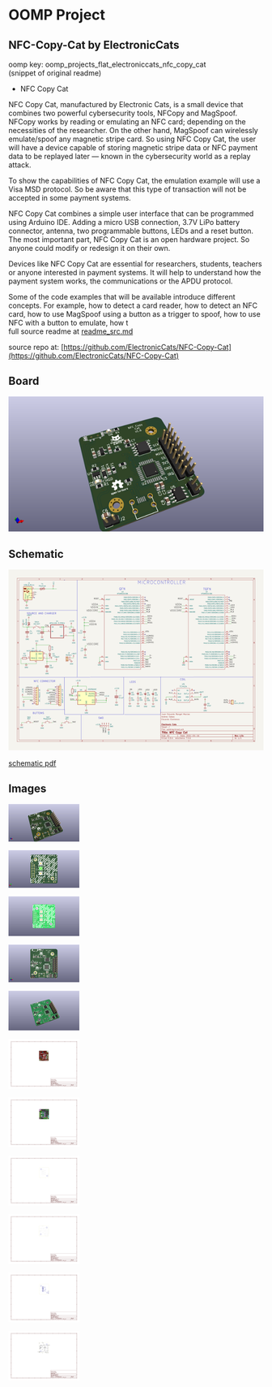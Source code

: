 # OOMP Project  
## NFC-Copy-Cat  by ElectronicCats  
  
oomp key: oomp_projects_flat_electroniccats_nfc_copy_cat  
(snippet of original readme)  
  
- NFC Copy Cat  
  
NFC Copy Cat, manufactured by Electronic Cats, is a small device that combines two powerful cybersecurity tools, NFCopy and MagSpoof. NFCopy works by reading or emulating an NFC card; depending on the necessities of the researcher. On the other hand, MagSpoof can wirelessly emulate/spoof any magnetic stripe card. So using NFC Copy Cat, the user will have a device capable of storing magnetic stripe data or NFC payment data to be replayed later — known in the cybersecurity world as a replay attack.   
  
To show the capabilities of NFC Copy Cat, the emulation example will use a Visa MSD protocol. So be aware that this type of transaction will not be accepted in some payment systems.  
  
NFC Copy Cat combines a simple user interface that can be programmed using Arduino IDE. Adding a micro USB connection, 3.7V LiPo battery connector, antenna, two programmable buttons, LEDs and a reset button. The most important part, NFC Copy Cat is an open hardware project. So anyone could modify or redesign it on their own.  
  
Devices like NFC Copy Cat are essential for researchers, students, teachers or anyone interested in payment systems. It will help to understand how the payment system works, the communications or the APDU protocol.   
  
Some of the code examples that will be available introduce different concepts. For example, how to detect a card reader, how to detect an NFC card, how to use MagSpoof using a button as a trigger to spoof, how to use NFC with a button to emulate, how t  
  full source readme at [readme_src.md](readme_src.md)  
  
source repo at: [https://github.com/ElectronicCats/NFC-Copy-Cat](https://github.com/ElectronicCats/NFC-Copy-Cat)  
## Board  
  
[![working_3d.png](working_3d_600.png)](working_3d.png)  
## Schematic  
  
[![working_schematic.png](working_schematic_600.png)](working_schematic.png)  
  
[schematic pdf](working_schematic.pdf)  
## Images  
  
[![working_3d.png](working_3d_140.png)](working_3d.png)  
  
[![working_3d_back.png](working_3d_back_140.png)](working_3d_back.png)  
  
[![working_3D_bottom.png](working_3D_bottom_140.png)](working_3D_bottom.png)  
  
[![working_3d_front.png](working_3d_front_140.png)](working_3d_front.png)  
  
[![working_3D_top.png](working_3D_top_140.png)](working_3D_top.png)  
  
[![working_assembly_page_01.png](working_assembly_page_01_140.png)](working_assembly_page_01.png)  
  
[![working_assembly_page_02.png](working_assembly_page_02_140.png)](working_assembly_page_02.png)  
  
[![working_assembly_page_03.png](working_assembly_page_03_140.png)](working_assembly_page_03.png)  
  
[![working_assembly_page_04.png](working_assembly_page_04_140.png)](working_assembly_page_04.png)  
  
[![working_assembly_page_05.png](working_assembly_page_05_140.png)](working_assembly_page_05.png)  
  
[![working_assembly_page_06.png](working_assembly_page_06_140.png)](working_assembly_page_06.png)  
